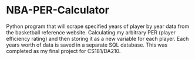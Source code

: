 # NBA-PER-Calculator
Python program that will scrape specified years of player by year data from the basketball reference website. Calculating my arbitrary PER (player efficiency rating) and then storing it as a new variable for each player. Each years worth of data is saved in a separate SQL database. This was completed as my final project for CS181/DA210.
